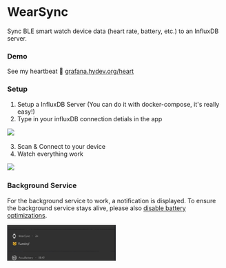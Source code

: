# WearSync

Sync BLE smart watch device data (heart rate, battery, etc.) to an InfluxDB server.

### Demo

See my heartbeat 🥰 [grafana.hydev.org/heart](https://grafana.hydev.org/heart)

### Setup

1. Setup a InfluxDB Server (You can do it with docker-compose, it's really easy!)
2. Type in your influxDB connection detials in the app

<img src="https://user-images.githubusercontent.com/22280294/214210116-f15b8be4-358c-4d68-a61e-a062e8752ec1.png" width="50%"> 

3. Scan & Connect to your device
4. Watch everything work

<img src="https://user-images.githubusercontent.com/22280294/214210167-ea070cd1-becb-47db-bc0e-b3709958cf45.png" width="50%"> 


### Background Service

For the background service to work, a notification is displayed. To ensure the background service stays alive, please also [disable battery optimizations](https://user-images.githubusercontent.com/22280294/214209600-387f776a-0e37-4ecc-8bbd-03aa17d335db.png).

<img src="docs/imgs/background.png" width="50%"> 

